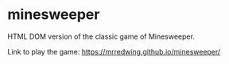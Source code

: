 # minesweeper
HTML DOM version of the classic game of Minesweeper. 

Link to play the game:
https://mrredwing.github.io/minesweeper/
